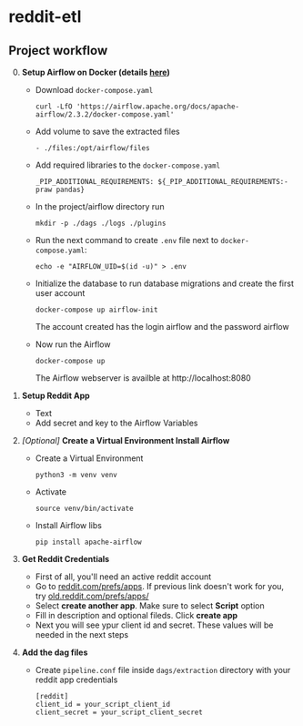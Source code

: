 # reddit-etl

## Project workflow
0. **Setup Airflow on Docker (details [here](https://airflow.apache.org/docs/apache-airflow/stable/start/docker.html))**

    * Download ```docker-compose.yaml``` 
        ```
        curl -LfO 'https://airflow.apache.org/docs/apache-airflow/2.3.2/docker-compose.yaml'
        ```
    * Add volume to save the extracted files
        ```
        - ./files:/opt/airflow/files
        ```
    * Add required libraries to the ```docker-compose.yaml``` 
        ```
        _PIP_ADDITIONAL_REQUIREMENTS: ${_PIP_ADDITIONAL_REQUIREMENTS:- praw pandas}
        ```
    * In the project/airflow directory run 
        ```
        mkdir -p ./dags ./logs ./plugins
        ```
    * Run the next command to create ```.env``` file next to ```docker-compose.yaml```:
        ```
        echo -e "AIRFLOW_UID=$(id -u)" > .env
        ```
    * Initialize the database to run database migrations and create the first user account
        ```
        docker-compose up airflow-init
        ```
        The account created has the login airflow and the password airflow
    
    * Now run the Airflow
        ```
        docker-compose up
        ```
        The Airflow webserver is availble at http://localhost:8080


1. **Setup Reddit App**
    * Text
    * Add secret and key to the Airflow Variables 


2. *[Optional]* **Create a Virtual Environment Install Airflow**
    * Create a Virtual Environment
        ```
        python3 -m venv venv
        ```
    * Activate 
        ```
        source venv/bin/activate
        ```
    * Install Airflow libs
        ```
        pip install apache-airflow
        ```


3. **Get Reddit Credentials**
    * First of all, you'll need an active reddit account
    * Go to [reddit.com/prefs/apps](https://reddit.com/prefs/apps). If previous link doesn't work for you, try [old.reddit.com/prefs/apps/](https://old.reddit.com/prefs/apps/)
    * Select **create another app**. Make sure to select **Script** option
    * Fill in description and optional fileds. Click **create app**
    * Next you will see ypur client id and secret. These values will be 
    needed in the next steps


4. **Add the dag files**
    * Create ```pipeline.conf``` file inside ```dags/extraction``` directory with your reddit app credentials
        ```
        [reddit]
        client_id = your_script_client_id
        client_secret = your_script_client_secret
        ```